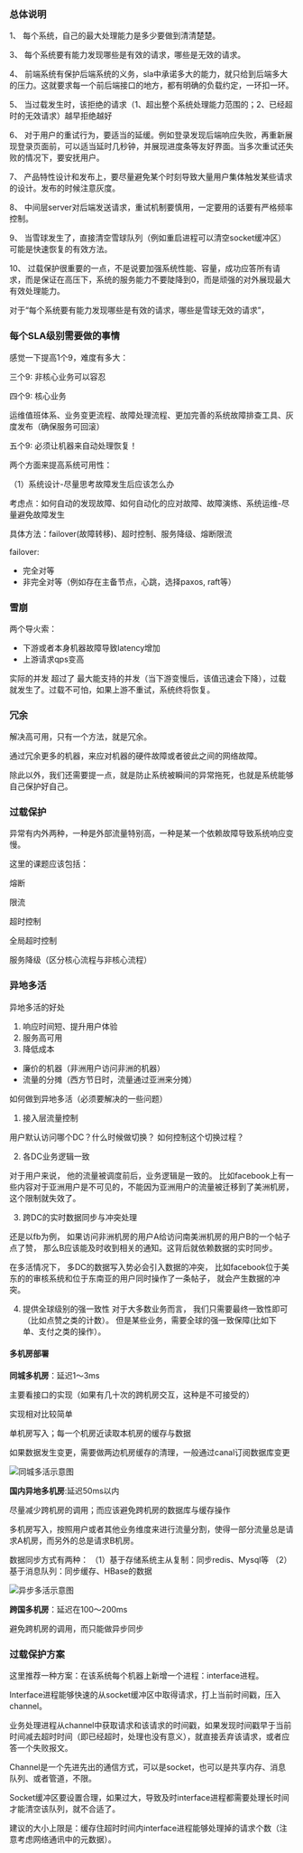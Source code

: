 
### 总体说明

1、 每个系统，自己的最大处理能力是多少要做到清清楚楚。

3、 每个系统要有能力发现哪些是有效的请求，哪些是无效的请求。

4、 前端系统有保护后端系统的义务，sla中承诺多大的能力，就只给到后端多大的压力。这就要求每一个前后端接口的地方，都有明确的负载约定，一环扣一环。

5、 当过载发生时，该拒绝的请求（1、超出整个系统处理能力范围的；2、已经超时的无效请求）越早拒绝越好

6、 对于用户的重试行为，要适当的延缓。例如登录发现后端响应失败，再重新展现登录页面前，可以适当延时几秒钟，并展现进度条等友好界面。当多次重试还失败的情况下，要安抚用户。

7、 产品特性设计和发布上，要尽量避免某个时刻导致大量用户集体触发某些请求的设计。发布的时候注意灰度。

8、 中间层server对后端发送请求，重试机制要慎用，一定要用的话要有严格频率控制。

9、 当雪球发生了，直接清空雪球队列（例如重启进程可以清空socket缓冲区）可能是快速恢复的有效方法。

10、 过载保护很重要的一点，不是说要加强系统性能、容量，成功应答所有请求，而是保证在高压下，系统的服务能力不要陡降到0，而是顽强的对外展现最大有效处理能力。

对于“每个系统要有能力发现哪些是有效的请求，哪些是雪球无效的请求”，

### 每个SLA级别需要做的事情

感觉一下提高1个9，难度有多大：

三个9: 非核心业务可以容忍

四个9: 核心业务

运维值班体系、业务变更流程、故障处理流程、更加完善的系统故障排查工具、灰度发布（确保服务可回滚）

五个9: 必须让机器来自动处理恢复！

两个方面来提高系统可用性：

（1）系统设计-尽量思考故障发生后应该怎么办

考虑点：如何自动的发现故障、如何自动化的应对故障、故障演练、系统运维-尽量避免故障发生

具体方法：failover(故障转移)、超时控制、服务降级、熔断限流

failover:

- 完全对等
- 非完全对等（例如存在主备节点，心跳，选择paxos, raft等）

### 雪崩

两个导火索：

- 下游或者本身机器故障导致latency增加
- 上游请求qps变高

实际的并发 超过了 最大能支持的并发（当下游变慢后，该值迅速会下降），过载就发生了。过载不可怕，如果上游不重试，系统终将恢复。

### 冗余

解决高可用，只有一个方法，就是冗余。

通过冗余更多的机器，来应对机器的硬件故障或者彼此之间的网络故障。

除此以外，我们还需要提一点，就是防止系统被瞬间的异常拖死，也就是系统能够自己保护好自己。

### 过载保护

异常有内外两种，一种是外部流量特别高，一种是某一个依赖故障导致系统响应变慢。

这里的课题应该包括：

熔断

限流

超时控制

全局超时控制

服务降级（区分核心流程与非核心流程）


### 异地多活

异地多活的好处

1. 响应时间短、提升用户体验
2. 服务高可用
3. 降低成本
- 廉价的机器（非洲用户访问非洲的机器）
- 流量的分摊（西方节日时，流量通过亚洲来分摊）

如何做到异地多活（必须要解决的一些问题）

1. 接入层流量控制

用户默认访问哪个DC？什么时候做切换？ 如何控制这个切换过程？

2. 各DC业务逻辑一致

对于用户来说， 他的流量被调度前后，业务逻辑是一致的。 比如facebook上有一些内容对于亚洲用户是不可见的，不能因为亚洲用户的流量被迁移到了美洲机房，这个限制就失效了。

3. 跨DC的实时数据同步与冲突处理

还是以fb为例， 如果访问非洲机房的用户A给访问南美洲机房的用户B的一个帖子点了赞， 那么B应该能及时收到相关的通知。这背后就依赖数据的实时同步。

在多活情况下， 多DC的数据写入势必会引入数据的冲突， 比如facebook位于美东的的审核系统和位于东南亚的用户同时操作了一条帖子， 就会产生数据的冲突。

4. 提供全球级别的强一致性
对于大多数业务而言， 我们只需要最终一致性即可（比如点赞之类的计数）。 但是某些业务，需要全球的强一致保障(比如下
单、支付之类的操作）。

#### 多机房部署

**同城多机房**：延迟1～3ms

主要看接口的实现（如果有几十次的跨机房交互，这种是不可接受的）

实现相对比较简单

单机房写入；每一个机房近读取本机房的缓存与数据

如果数据发生变更，需要做两边机房缓存的清理，一般通过canal订阅数据库变更

![同城多活示意图](http://cdn.b5mang.com/202132021118.png)

**国内异地多机房**:延迟50ms以内

尽量减少跨机房的调用；而应该避免跨机房的数据库与缓存操作

多机房写入，按照用户或者其他业务维度来进行流量分割，使得一部分流量总是请求A机房，而另外的总是请求B机房。

数据同步方式有两种：
（1）基于存储系统主从复制：同步redis、Mysql等
（2）基于消息队列：同步缓存、HBase的数据

![异步多活示意图](http://cdn.b5mang.com/20213202149.png)

**跨国多机房**：延迟在100～200ms

避免跨机房的调用，而只能做异步同步

### 过载保护方案

这里推荐一种方案：在该系统每个机器上新增一个进程：interface进程。

Interface进程能够快速的从socket缓冲区中取得请求，打上当前时间戳，压入channel。

业务处理进程从channel中获取请求和该请求的时间戳，如果发现时间戳早于当前时间减去超时时间（即已经超时，处理也没有意义），就直接丢弃该请求，或者应答一个失败报文。

Channel是一个先进先出的通信方式，可以是socket，也可以是共享内存、消息队列、或者管道，不限。

Socket缓冲区要设置合理，如果过大，导致及时interface进程都需要处理长时间才能清空该队列，就不合适了。

建议的大小上限是：缓存住超时时间内interface进程能够处理掉的请求个数（注意考虑网络通讯中的元数据）。

